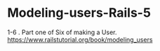 # Modeling-users-Rails-5
1-6 . Part one of Six of making a User.   https://www.railstutorial.org/book/modeling_users